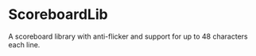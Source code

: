 # ScoreboardLib
A scoreboard library with anti-flicker and support for up to 48 characters each line.
